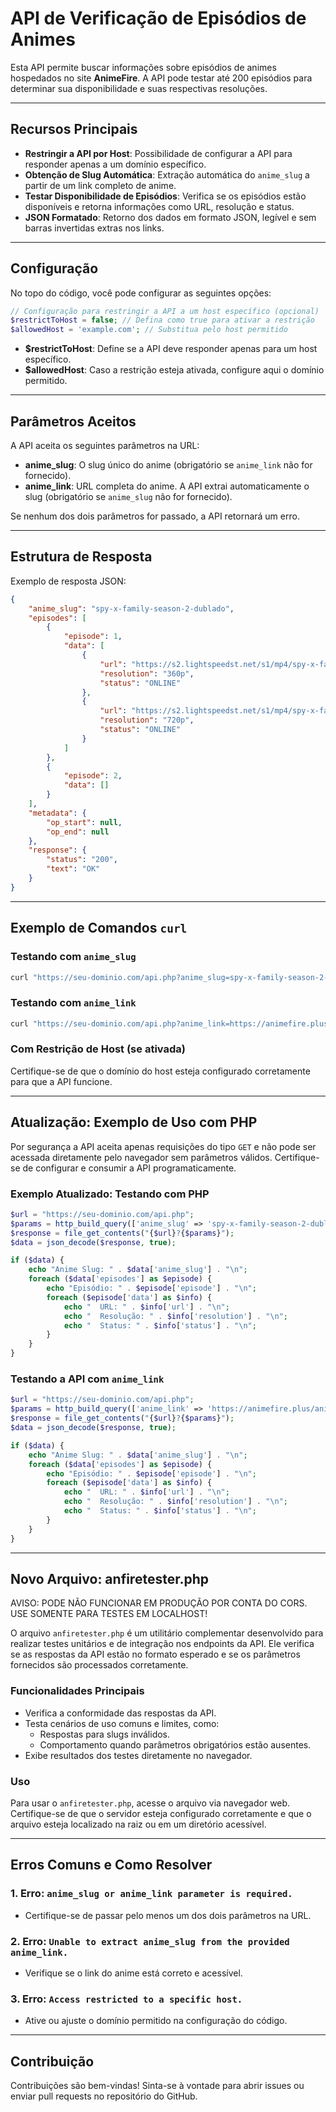 
# API de Verificação de Episódios de Animes

Esta API permite buscar informações sobre episódios de animes hospedados no site **AnimeFire**. A API pode testar até 200 episódios para determinar sua disponibilidade e suas respectivas resoluções.

---

## Recursos Principais

- **Restringir a API por Host**: Possibilidade de configurar a API para responder apenas a um domínio específico.
- **Obtenção de Slug Automática**: Extração automática do `anime_slug` a partir de um link completo de anime.
- **Testar Disponibilidade de Episódios**: Verifica se os episódios estão disponíveis e retorna informações como URL, resolução e status.
- **JSON Formatado**: Retorno dos dados em formato JSON, legível e sem barras invertidas extras nos links.

---

## Configuração

No topo do código, você pode configurar as seguintes opções:

```php
// Configuração para restringir a API a um host específico (opcional)
$restrictToHost = false; // Defina como true para ativar a restrição
$allowedHost = 'example.com'; // Substitua pelo host permitido
```

- **$restrictToHost**: Define se a API deve responder apenas para um host específico.
- **$allowedHost**: Caso a restrição esteja ativada, configure aqui o domínio permitido.

---

## Parâmetros Aceitos

A API aceita os seguintes parâmetros na URL:

- **anime_slug**: O slug único do anime (obrigatório se `anime_link` não for fornecido).
- **anime_link**: URL completa do anime. A API extrai automaticamente o slug (obrigatório se `anime_slug` não for fornecido).

Se nenhum dos dois parâmetros for passado, a API retornará um erro.

---

## Estrutura de Resposta

Exemplo de resposta JSON:

```json
{
    "anime_slug": "spy-x-family-season-2-dublado",
    "episodes": [
        {
            "episode": 1,
            "data": [
                {
                    "url": "https://s2.lightspeedst.net/s1/mp4/spy-x-family-season-2-dublado/sd/1.mp4",
                    "resolution": "360p",
                    "status": "ONLINE"
                },
                {
                    "url": "https://s2.lightspeedst.net/s1/mp4/spy-x-family-season-2-dublado/hd/1.mp4",
                    "resolution": "720p",
                    "status": "ONLINE"
                }
            ]
        },
        {
            "episode": 2,
            "data": []
        }
    ],
    "metadata": {
        "op_start": null,
        "op_end": null
    },
    "response": {
        "status": "200",
        "text": "OK"
    }
}
```

---

## Exemplo de Comandos `curl`

### Testando com `anime_slug`

```bash
curl "https://seu-dominio.com/api.php?anime_slug=spy-x-family-season-2-dublado"
```

### Testando com `anime_link`

```bash
curl "https://seu-dominio.com/api.php?anime_link=https://animefire.plus/animes/spy-x-family-season-2-dublado-todos-os-episodios"
```

### Com Restrição de Host (se ativada)

Certifique-se de que o domínio do host esteja configurado corretamente para que a API funcione.

---

## Atualização: Exemplo de Uso com PHP

Por segurança a API aceita apenas requisições do tipo `GET` e não pode ser acessada diretamente pelo navegador sem parâmetros válidos. Certifique-se de configurar e consumir a API programaticamente.

### Exemplo Atualizado: Testando com PHP

```php
$url = "https://seu-dominio.com/api.php";
$params = http_build_query(['anime_slug' => 'spy-x-family-season-2-dublado']);
$response = file_get_contents("{$url}?{$params}");
$data = json_decode($response, true);

if ($data) {
    echo "Anime Slug: " . $data['anime_slug'] . "\n";
    foreach ($data['episodes'] as $episode) {
        echo "Episódio: " . $episode['episode'] . "\n";
        foreach ($episode['data'] as $info) {
            echo "  URL: " . $info['url'] . "\n";
            echo "  Resolução: " . $info['resolution'] . "\n";
            echo "  Status: " . $info['status'] . "\n";
        }
    }
}
```

### Testando a API com `anime_link`

```php
$url = "https://seu-dominio.com/api.php";
$params = http_build_query(['anime_link' => 'https://animefire.plus/animes/spy-x-family-season-2-dublado-todos-os-episodios']);
$response = file_get_contents("{$url}?{$params}");
$data = json_decode($response, true);

if ($data) {
    echo "Anime Slug: " . $data['anime_slug'] . "\n";
    foreach ($data['episodes'] as $episode) {
        echo "Episódio: " . $episode['episode'] . "\n";
        foreach ($episode['data'] as $info) {
            echo "  URL: " . $info['url'] . "\n";
            echo "  Resolução: " . $info['resolution'] . "\n";
            echo "  Status: " . $info['status'] . "\n";
        }
    }
}
```

---

## Novo Arquivo: anfiretester.php

AVISO: PODE NÃO FUNCIONAR EM PRODUÇÃO POR CONTA DO CORS. USE SOMENTE PARA TESTES EM LOCALHOST!

O arquivo `anfiretester.php` é um utilitário complementar desenvolvido para realizar testes unitários e de integração nos endpoints da API. Ele verifica se as respostas da API estão no formato esperado e se os parâmetros fornecidos são processados corretamente.

### Funcionalidades Principais

- Verifica a conformidade das respostas da API.
- Testa cenários de uso comuns e limites, como:
  - Respostas para slugs inválidos.
  - Comportamento quando parâmetros obrigatórios estão ausentes.
- Exibe resultados dos testes diretamente no navegador.

### Uso

Para usar o `anfiretester.php`, acesse o arquivo via navegador web. Certifique-se de que o servidor esteja configurado corretamente e que o arquivo esteja localizado na raiz ou em um diretório acessível.

---

## Erros Comuns e Como Resolver

### 1. **Erro: `anime_slug or anime_link parameter is required.`**
   - Certifique-se de passar pelo menos um dos dois parâmetros na URL.

### 2. **Erro: `Unable to extract anime_slug from the provided anime_link.`**
   - Verifique se o link do anime está correto e acessível.

### 3. **Erro: `Access restricted to a specific host.`**
   - Ative ou ajuste o domínio permitido na configuração do código.

---

## Contribuição

Contribuições são bem-vindas! Sinta-se à vontade para abrir issues ou enviar pull requests no repositório do GitHub.


